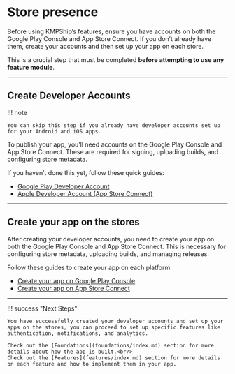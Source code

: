 # Store presence

Before using KMPShip’s features, ensure you have accounts on both the Google Play Console and App Store Connect. If you don’t already have them, create your accounts and then set up your app on each store.

This is a crucial step that must be completed **before attempting to use any feature module**.

---

## Create Developer Accounts

!!! note

    You can skip this step if you already have developer accounts set up for your Android and iOS apps.

To publish your app, you’ll need accounts on the Google Play Console and App Store Connect. These are required for signing, uploading builds, and configuring store metadata.

If you haven’t done this yet, follow these quick guides:

- [Google Play Developer Account](tutorials/stores/google-play-developer-account.md)
- [Apple Developer Account (App Store Connect)](tutorials/stores/app-store-connect-account.md)

---

## Create your app on the stores

After creating your developer accounts, you need to create your app on both the Google Play Console and App Store Connect. This is necessary for configuring store metadata, uploading builds, and managing releases.

Follow these guides to create your app on each platform:

- [Create your app on Google Play Console](https://support.google.com/googleplay/android-developer/answer/9859152)
- [Create your app on App Store Connect](https://developer.apple.com/help/app-store-connect/create-an-app-record/add-a-new-app/)

---

!!! success "Next Steps"

    You have successfully created your developer accounts and set up your apps on the stores, you can proceed to set up specific features like authentication, notifications, and analytics.

    Check out the [Foundations](foundations/index.md) section for more details about how the app is built.<br/>
    Check out the [Features](features/index.md) section for more details on each feature and how to implement them in your app.
